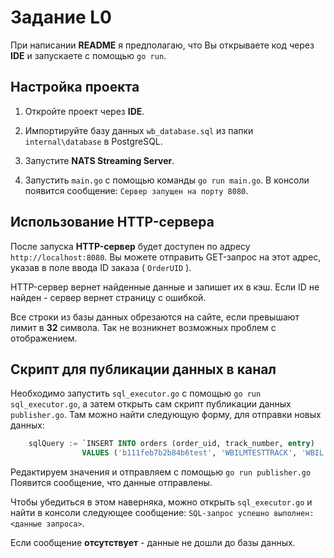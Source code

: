 # Задание L0

При написании  **README** я предполагаю, что Вы открываете код через **IDE** и запускаете с помощью `go run`.

## Настройка проекта
1. Откройте проект через **IDE**.

2. Импортируйте базу данных `wb_database.sql` из папки `internal\database` в PostgreSQL.

3. Запустите **NATS Streaming Server**.

4. Запустить `main.go` с помощью команды `go run main.go`. В консоли появится сообщение: `Сервер запущен на порту 8080`.

## Использование HTTP-сервера

После запуска **HTTP-сервер** будет доступен по адресу `http://localhost:8080`. Вы можете отправить GET-запрос на этот адрес, указав в поле ввода ID заказа ( `OrderUID` ).

HTTP-сервер вернет найденные данные и запишет их в кэш.
Если ID не найден - сервер вернет страницу с ошибкой.

Все строки из базы данных обрезаются на сайте, если превышают лимит в **32** символа. Так не возникнет возможных проблем с отображением.


## Скрипт для публикации данных в канал

Необходимо запустить `sql_executor.go` с помощью `go run sql_executor.go`, а затем открыть сам скрипт публикации данных `publisher.go`.
Там можно найти следующую форму, для отправки новых данных:
```sql
    sqlQuery := `INSERT INTO orders (order_uid, track_number, entry)
                VALUES ('b111feb7b2b84b6test', 'WBILMTESTTRACK', 'WBIL');`
```
Редактируем значения и отправляем с помощью `go run publisher.go`
Появится сообщение, что данные отправлены.

Чтобы убедиться в этом наверняка, можно открыть `sql_executor.go` и найти в консоли следующее сообщение:
`SQL-запрос успешно выполнен: <данные запроса>`.

Если сообщение **отсутствует** - данные не дошли до базы данных.
